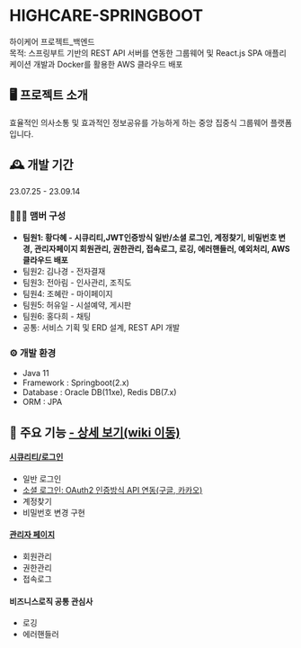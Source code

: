 # HIGHCARE-SPRINGBOOT
하이케어 프로젝트_백엔드
<br>
목적: 스프링부트 기반의 REST API 서버를 연동한 그룹웨어 및 React.js SPA 애플리케이션 개발과 Docker를 활용한 AWS 클라우드 배포 

## 🖥️ 프로젝트 소개
효율적인 의사소통 및 효과적인 정보공유를 가능하게 하는 중앙 집중식 그룹웨어 플랫폼입니다.
<br>

## 🕰️ 개발 기간
23.07.25 - 23.09.14
<br>

### 🧑‍🤝‍🧑 맴버 구성 
- **팀원1: 황다혜 - 시큐리티,JWT인증방식 일반/소셜 로그인, 계정찾기, 비밀번호 변경, 관리자페이지 회원관리, 권한관리, 접속로그, 로깅, 에러핸들러, 예외처리, AWS 클라우드 배포**
- 팀원2: 김나경 - 전자결재 
- 팀원3: 전아림 - 인사관리, 조직도 
- 팀원4: 조혜란 - 마이페이지
- 팀원5: 허유일 - 시설예약, 게시판
- 팀원6: 홍다희 - 채팅
- 공통: 서비스 기획 및 ERD 설계, REST API 개발 

### ⚙️ 개발 환경
- Java 11
- Framework : Springboot(2.x)
- Database : Oracle DB(11xe), Redis DB(7.x)
- ORM : JPA

## 📌 주요 기능 <a href="https://github.com/HDhye/HIGHCARE-SPRINGBOOT/wiki/%ED%95%98%EC%9D%B4%EC%BC%80%EC%96%B4(%EB%B0%B1%EC%97%94%EB%93%9C)"> - 상세 보기(wiki 이동)
#### [시큐리티/로그인](https://github.com/HDhye/HIGHCARE-SPRINGBOOT/tree/main/highcare/src/main/java/com/highright/highcare/auth)
- 일반 로그인 
- [소셜 로그인: OAuth2 인증방식 API 연동(구글, 카카오)](https://github.com/HDhye/HIGHCARE-SPRINGBOOT/tree/main/highcare/src/main/java/com/highright/highcare/oauth)
- 계정찾기
- 비밀번호 변경 구현
#### [관리자 페이지](https://github.com/HDhye/HIGHCARE-SPRINGBOOT/tree/main/highcare/src/main/java/com/highright/highcare/admin)
- 회원관리
- 권한관리
- 접속로그
#### 비즈니스로직 공통 관심사
- 로깅
- 에러핸들러


